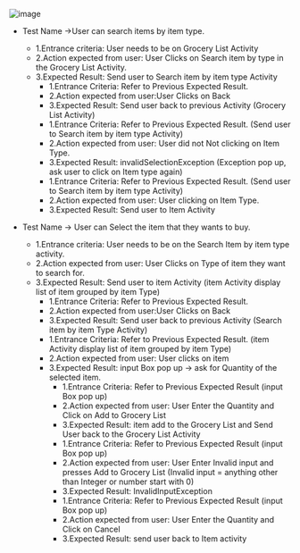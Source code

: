 ![image](https://drive.google.com/uc?export=view&id=1BwynIeS3sVDOMSqWPL3Hymeyzn9BzvAj)

* Test Name ->User can search items by item type.
  * 1.Entrance criteria: User needs to be on Grocery List Activity
  * 2.Action expected from user: User Clicks on Search item by type in the Grocery List Activity.
  * 3.Expected Result: Send user to Search item by item type Activity
    * 1.Entrance Criteria: Refer to Previous Expected Result.
    * 2.Action expected from user:User Clicks on Back 
    * 3.Expected Result: Send user back to previous Activity (Grocery List Activity) 
&nbsp;
    * 1.Entrance Criteria: Refer to Previous Expected Result. (Send user to Search item by item type Activity)
    * 2.Action expected from user: User did not Not clicking on Item Type.
    * 3.Expected Result: invalidSelectionException (Exception pop up, ask user to click on Item type again)
&nbsp;
    * 1.Entrance Criteria: Refer to Previous Expected Result. (Send user to Search item by item type Activity)
    * 2.Action expected from user: User clicking on Item Type.
    * 3.Expected Result: Send user to Item Activity

* Test Name -> User can Select the item that they wants to buy.
  * 1.Entrance criteria: User needs to be on the Search Item by item type activity.
  * 2.Action expected from user: User Clicks on Type of item they want to search for.
  * 3.Expected Result: Send user to item Activity (item Activity display list of item grouped by item Type)
    * 1.Entrance Criteria: Refer to Previous Expected Result.
    * 2.Action expected from user:User Clicks on Back 
    * 3.Expected Result: Send user back to previous Activity (Search item by item Type Activity) 
&nbsp;
    * 1.Entrance Criteria: Refer to Previous Expected Result. (item Activity display list of item grouped by item Type)
    * 2.Action expected from user: User clicks on item
    * 3.Expected Result: input Box pop up -> ask for Quantity of the selected item.
        * 1.Entrance Criteria: Refer to Previous Expected Result (input Box pop up)
        * 2.Action expected from user: User Enter the Quantity and Click on Add to Grocery List
        * 3.Expected Result: item add to the Grocery List and Send User back to the Grocery List Activity
&nbsp;
        * 1.Entrance Criteria: Refer to Previous Expected Result (input Box pop up)
        * 2.Action expected from user: User Enter Invalid input and presses Add to Grocery List (Invalid input = anything other than Integer or number start with 0)
        * 3.Expected Result: InvalidInputException
&nbsp;
        * 1.Entrance Criteria: Refer to Previous Expected Result (input Box pop up)
        * 2.Action expected from user: User Enter the Quantity and Click on Cancel
        * 3.Expected Result: send user back to Item activity
